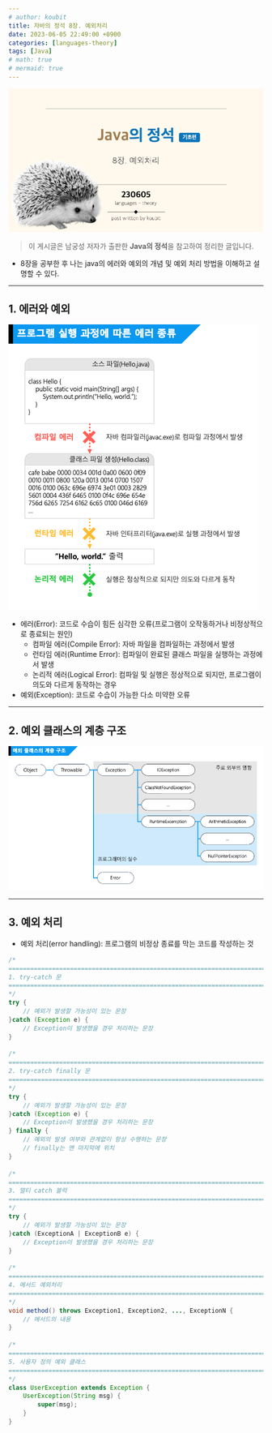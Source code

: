 ```yaml
---
# author: koubit
title: 자바의 정석 8장. 예외처리
date: 2023-06-05 22:49:00 +0900
categories: [languages-theory]
tags: [Java]
# math: true
# mermaid: true
---
```


![슬라이드1](/assets/img/computer-science/languages/theory/20230605-slide1.png)

> 이 게시글은 남궁성 저자가 출판한 **Java의 정석**을 참고하여 정리한 글입니다.

* 8장을 공부한 후 나는 java의 에러와 예외의 개념 및 예외 처리 방법을 이해하고 설명할 수 있다.  

* * *

## 1. 에러와 예외
![슬라이드2](/assets/img/computer-science/languages/theory/20230605-slide2.png)

* 에러(Error): 코드로 수습이 힘든 심각한 오류(프로그램이 오작동하거나 비정상적으로 종료되는 원인)
    * 컴파일 에러(Compile Error): 자바 파일을 컴파일하는 과정에서 발생
    * 런타임 에러(Runtime Error): 컴파일이 완료된 클래스 파일을 실행하는 과정에서 발생
    * 논리적 에러(Logical Error): 컴파일 및 실행은 정상적으로 되지만, 프로그램이 의도와 다르게 동작하는 경우
* 예외(Exception): 코드로 수습이 가능한 다소 미약한 오류

* * *

## 2. 예외 클래스의 계층 구조
![슬라이드3](/assets/img/computer-science/languages/theory/20230605-slide3.png)

* * *

## 3. 예외 처리
* 예외 처리(error handling): 프로그램의 비정상 종료를 막는 코드를 작성하는 것  

```java
/*
==========================================================================
1. try-catch 문
==========================================================================
*/
try {
	// 예외가 발생할 가능성이 있는 문장
}catch (Exception e) {
	// Exception이 발생했을 경우 처리하는 문장
}

/*
==========================================================================
2. try-catch finally 문
==========================================================================
*/
try {
	// 예외가 발생할 가능성이 있는 문장
}catch (Exception e) {
	// Exception이 발생했을 경우 처리하는 문장
} finally {
	// 예외의 발생 여부와 관계없이 항상 수행하는 문장
    // finally는 맨 마지막에 위치
}

/*
==========================================================================
3. 멀티 catch 블럭
==========================================================================
*/
try {
	// 예외가 발생할 가능성이 있는 문장
}catch (ExceptionA | ExceptionB e) {
	// Exception이 발생했을 경우 처리하는 문장
}

/*
==========================================================================
4. 메서드 예외처리
==========================================================================
*/
void method() throws Exception1, Exception2, ..., ExceptionN {
	// 메서드의 내용
}

/*
==========================================================================
5. 사용자 정의 예외 클래스
==========================================================================
*/
class UserException extends Exception {
	UserException(String msg) {
    	super(msg);
    }
}
```
